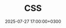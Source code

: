 ---
title: CSS
slug: "css"
date: 2025-07-27 17:00:00+0300
description: 
image:

# Badge style
style:
    background: "#264DE4"
    color: "#FFFFFF"
---